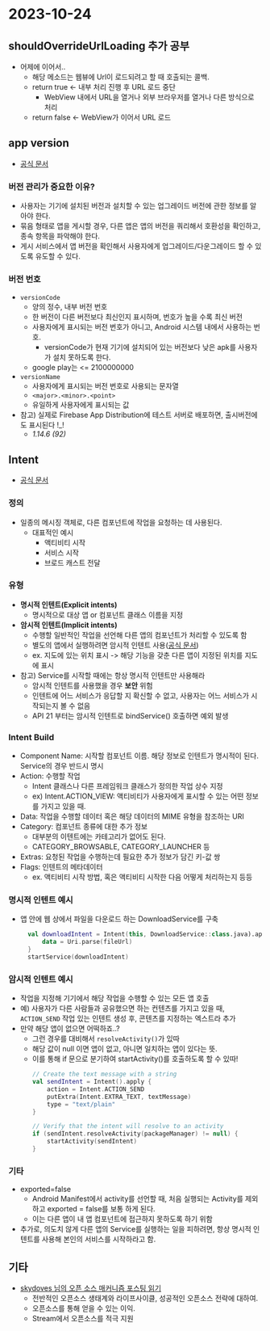 # 2023-10-24

## shouldOverrideUrlLoading 추가 공부
- 어제에 이어서..
  - 해당 메소드는 웹뷰에 Url이 로드되려고 할 때 호출되는 콜백.
  - return true <- 내부 처리 진행 후 URL 로드 중단
    - WebView 내에서 URL을 열거나 외부 브라우저를 열거나 다른 방식으로 처리
  - return false <- WebView가 이어서 URL 로드
 
## app version
- [공식 문서](https://developer.android.com/studio/publish/versioning?hl=ko)
### 버전 관리가 중요한 이유?
- 사용자는 기기에 설치된 버전과 설치할 수 있는 업그레이드 버전에 관한 정보를 알아야 한다.
- 묶음 형태로 앱을 게시할 경우, 다른 앱은 앱의 버전을 쿼리해서 호환성을 확인하고, 종속 항목을 파악해야 한다.
- 게시 서비스에서 앱 버전을 확인해서 사용자에게 업그레이드/다운그레이드 할 수 있도록 유도할 수 있다.
### 버전 번호
- `versionCode`
  - 양의 정수, 내부 버전 번호
  - 한 버전이 다른 버전보다 최신인지 표시하며, 번호가 높을 수록 최신 버전
  - 사용자에게 표시되는 버전 번호가 아니고, Android 시스템 내에서 사용하는 번호.
    - versionCode가 현재 기기에 설치되어 있는 버전보다 낮은 apk를 사용자가 설치 못하도록 한다.
  - google play는 <= 2100000000
- `versionName`
  - 사용자에게 표시되는 버전 번호로 사용되는 문자열
  - `<major>.<minor>.<point>`
  - 유일하게 사용자에게 표시되는 값
- 참고) 실제로 Firebase App Distribution에 테스트 서버로 배포하면, 출시버전에도 표시된다 !_!
  - *1.14.6 (92)*

## Intent
- [공식 문서](https://developer.android.com/guide/components/intents-filters?hl=ko#Receiving)
### 정의
- 일종의 메시징 객체로, 다른 컴포넌트에 작업을 요청하는 데 사용된다.
  - 대표적인 예시
    - 액티비티 시작
    - 서비스 시작
    - 브로드 캐스트 전달
### 유형
- **명시적 인텐트(Explicit intents)**
  - 명시적으로 대상 앱 or 컴포넌트 클래스 이름을 지정
- **암시적 인텐트(Implicit intents)**
  - 수행할 일반적인 작업을 선언해 다른 앱의 컴포넌트가 처리할 수 있도록 함
  - 별도의 앱에서 실행하려면 암시적 인텐트 사용([공식 문서](https://developer.android.com/training/basics/intents/sending?hl=ko))
  - ex. 지도에 있는 위치 표시 -> 해당 기능을 갖춘 다른 앱이 지정된 위치를 지도에 표시
- 참고) Service를 시작할 때에는 항상 명시적 인텐트만 사용해라
  - 암시적 인텐트를 사용했을 경우 **보안** 위험
   - 인텐트에 어느 서비스가 응답할 지 확신할 수 없고, 사용자는 어느 서비스가 시작되는지 볼 수 없음
   - API 21 부터는 암시적 인텐트로 bindService() 호출하면 예외 발생

### Intent Build
- Component Name: 시작할 컴포넌트 이름. 해당 정보로 인텐트가 명시적이 된다. Service의 경우 반드시 명시
- Action: 수행할 작업
  - Intent 클래스나 다른 프레임워크 클래스가 정의한 작업 상수 지정
  - ex) Intent.ACTION_VIEW: 액티비티가 사용자에게 표시할 수 있는 어떤 정보를 가지고 있을 때.
- Data: 작업을 수행할 데이터 혹은 해당 데이터의 MIME 유형을 참조하는 URI
- Category: 컴포넌트 종류에 대한 추가 정보
  - 대부분의 이텐트에는 카테고리가 없어도 된다.
  - CATEGORY_BROWSABLE, CATEGORY_LAUNCHER 등 
- Extras: 요청된 작업을 수행하는데 필요한 추가 정보가 담긴 키-값 쌍
- Flags: 인텐트의 메타데이터
  - ex. 액티비티 시작 방법, 혹은 액티비티 시작한 다음 어떻게 처리하는지 등등 

### 명시적 인텐트 예시
- 앱 안에 웹 상에서 파일을 다운로드 하는 DownloadService를 구축
  ```kotlin
    val downloadIntent = Intent(this, DownloadService::class.java).apply {
        data = Uri.parse(fileUrl)
    }
    startService(downloadIntent)
  ```

### 암시적 인텐트 예시
- 작업을 지정해 기기에서 해당 작업을 수행할 수 있는 모든 앱 호출
- 예) 사용자가 다른 사람들과 공유했으면 하는 컨텐츠를 가지고 있을 때, `ACTION_SEND` 작업 있는 인텐트 생성 후, 콘텐츠를 지정하는 엑스트라 추가
- 만약 해당 앱이 없으면 어떡하죠..?
  - 그런 경우를 대비해서 `resolveActivity()`가 있따
  - 해당 값이 null 이면 앱이 없고, 아니면 일치하는 앱이 있다는 뜻.
  - 이를 통해 if 문으로 분기하여 startActivity()를 호출하도록 할 수 있따!
    ``` kotlin
    // Create the text message with a string
    val sendIntent = Intent().apply {
        action = Intent.ACTION_SEND
        putExtra(Intent.EXTRA_TEXT, textMessage)
        type = "text/plain"
    }
    
    // Verify that the intent will resolve to an activity
    if (sendIntent.resolveActivity(packageManager) != null) {
        startActivity(sendIntent)
    }
    ```
### 기타
- exported=false
  - Android Manifest에서 activity를 선언할 때, 처음 실행되는 Activity를 제외하고 exported = false를 보통 하게 된다.
  - 이는 다른 앱이 내 앱 컴포넌트에 접근하지 못하도록 하기 위함
- 추가로, 의도치 않게 다른 앱의 Service를 실행하는 일을 피하려면, 항상 명시적 인텐트를 사용해 본인의 서비스를 시작하라고 함.

## 기타
- [skydoves 님의 오픈 소스 매커니즘 포스팅 읽기](https://velog.io/@skydoves/open-source-machenism)
  - 전반적인 오픈소스 생태계와 라이프사이클, 성공적인 오픈소스 전략에 대하여.
  - 오픈소스를 통해 얻을 수 있는 이익.
  - Stream에서 오픈소스를 적극 지원
